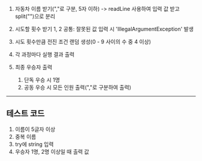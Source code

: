 1. 자동차 이름 받기(","로 구분, 5자 이하)
   -> readLine 사용하여 입력 값 받고 split("")으로 분리

2. 시도할 횟수 받기
   1, 2 공통: 잘못된 값 입력 시 'IllegalArgumentException' 발생

3. 시도 횟수만큼 전진 조건 랜덤 생성(0 - 9 사이의 수 중 4 이상)

4. 각 과정마다 실행 결과 출력

5. 최종 우승자 출력
    1. 단독 우승 시 1명
    2. 공동 우승 시 모든 인원 출력(","로 구분하여 출력)

---

## 테스트 코드

1. 이름이 5글자 이상
2. 중복 이름
3. try에 string 입력
4. 우승자 1명, 2명 이상일 때 출력 값